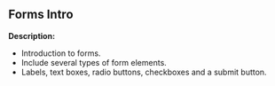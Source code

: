 ## Forms Intro

**Description:**
- Introduction to forms.
- Include several types of form elements.
- Labels, text boxes, radio buttons, checkboxes and a submit button.

